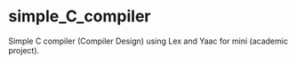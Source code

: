 # simple_C_compiler
Simple C compiler (Compiler Design) using Lex and Yaac for mini (academic project).


